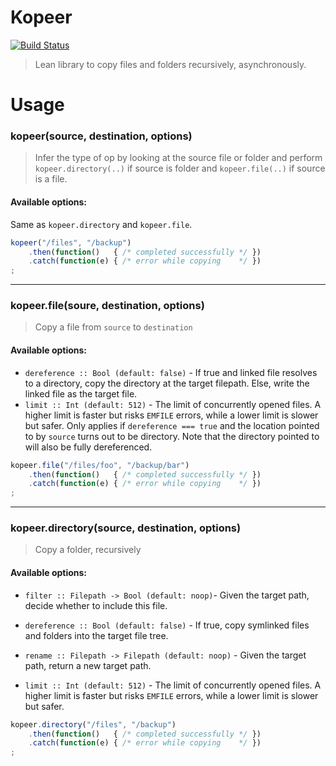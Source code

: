 Kopeer
======


[![Build Status](https://travis-ci.org/felixSchl/kopeer.svg?branch=master)](https://travis-ci.org/felixSchl/kopeer)

> Lean library to copy files and folders recursively, asynchronously.

Usage
=====

### kopeer(source, destination, options)

> Infer the type of op by looking at the source file or folder and perform
> `kopeer.directory(..)` if source is folder and `kopeer.file(..)` if source is
> a file.

#### Available options:
Same as `kopeer.directory` and `kopeer.file`.

```javascript
kopeer("/files", "/backup")
    .then(function()   { /* completed successfully */ })
    .catch(function(e) { /* error while copying    */ })
;
```

---

### kopeer.file(soure, destination, options)

> Copy a file from `source` to `destination`

#### Available options:

* `dereference :: Bool (default: false)` - If true and linked file resolves to
  a directory, copy the directory at the target filepath. Else, write the linked
  file as the target file.
* `limit :: Int (default: 512)` - The limit of concurrently opened files.
  A higher limit is faster but risks `EMFILE` errors, while a lower limit is
  slower but safer. Only applies if `dereference === true` and the location
  pointed to by `source` turns out to be directory. Note that the directory
  pointed to will also be fully dereferenced.


```javascript
kopeer.file("/files/foo", "/backup/bar")
    .then(function()   { /* completed successfully */ })
    .catch(function(e) { /* error while copying    */ })
;
```

---

### kopeer.directory(source, destination, options)

> Copy a folder, recursively

#### Available options:

* `filter :: Filepath -> Bool (default: noop)`- Given the target path, decide
  whether to include this file.

* `dereference :: Bool (default: false)` - If true, copy symlinked files and
  folders into the target file tree.

* `rename :: Filepath -> Filepath (default: noop)` - Given the target path,
  return a new target path.

* `limit :: Int (default: 512)` - The limit of concurrently opened files.
  A higher limit is faster but risks `EMFILE` errors, while a lower limit is
  slower but safer.

```javascript
kopeer.directory("/files", "/backup")
    .then(function()   { /* completed successfully */ })
    .catch(function(e) { /* error while copying    */ })
;
```
